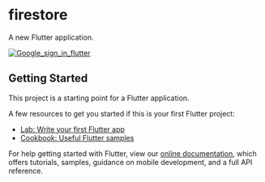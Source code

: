 # firestore

A new Flutter application.

[![Google_sign_in_flutter](http://img.youtube.com/vi/tUlnoAZAk78/0.jpg)](http://www.youtube.com/watch?v=tUlnoAZAk78 "Google Authentication for Flutter")

## Getting Started

This project is a starting point for a Flutter application.

A few resources to get you started if this is your first Flutter project:

- [Lab: Write your first Flutter app](https://flutter.dev/docs/get-started/codelab)
- [Cookbook: Useful Flutter samples](https://flutter.dev/docs/cookbook)

For help getting started with Flutter, view our
[online documentation](https://flutter.dev/docs), which offers tutorials,
samples, guidance on mobile development, and a full API reference.
